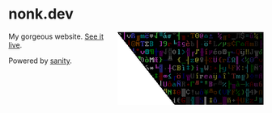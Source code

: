 # nonk.dev

<img align="right" src=".github/assets/gradient.png" alt="An ASCII-art gradient">

My gorgeous website. [See it live](https://nonk.dev).

Powered by [sanity](https://github.com/nonk123/sanity).
